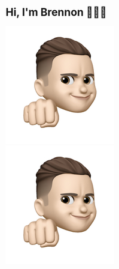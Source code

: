 # Hi, I'm Brennon 👨🏻‍💻

![](https://github.com/brennuck/brennuck/blob/master/images/IMG_8525.jpeg)
<img src="https://github.com/brennuck/brennuck/raw/master/images/IMG_8525.jpeg" alt style="width: 290px" >

<!--
**brennuck/brennuck** is a ✨ _special_ ✨ repository because its `README.md` (this file) appears on your GitHub profile.

Here are some ideas to get you started:

- 🔭 I’m currently working on ...
- 🌱 I’m currently learning ...
- 👯 I’m looking to collaborate on ...
- 🤔 I’m looking for help with ...
- 💬 Ask me about ...
- 📫 How to reach me: ...
- 😄 Pronouns: ...
- ⚡ Fun fact: ...
-->
